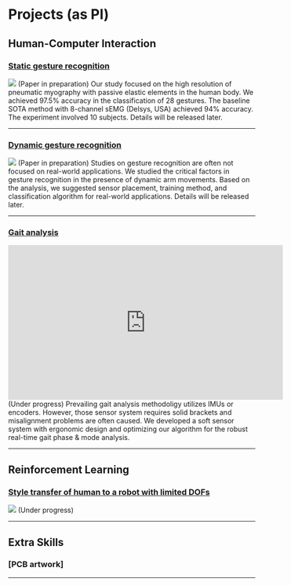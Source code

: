 # Projects (as PI)

## Human-Computer Interaction

### [Static gesture recognition](/sample_page)
<img src="images/dummy_thumbnail.jpg?raw=true"/>
(Paper in preparation)
Our study focused on the high resolution of pneumatic myography with passive elastic elements in the human body. We achieved 97.5% accuracy in the classification of 28 gestures. The baseline SOTA method with 8-channel sEMG (Delsys, USA) achieved 94% accuracy.
The experiment involved 10 subjects. Details will be released later.

---
### [Dynamic gesture recognition](/pdf/sample_presentation.pdf)
<img src="images/dummy_thumbnail.jpg?raw=true"/>
(Paper in preparation)
Studies on gesture recognition are often not focused on real-world applications. We studied the critical factors in gesture recognition in the presence of dynamic arm movements. Based on the analysis, we suggested sensor placement, training method, and classification algorithm for real-world applications.
Details will be released later.

---
### [Gait analysis](http://example.com/)
<iframe width="560" height="315" src="https://www.youtube.com/embed/wcGt7EAkdVg" frameborder="0" allow="autoplay; encrypted-media" allowfullscreen></iframe>
(Under progress)
Prevailing gait analysis methodoligy utilizes IMUs or encoders. However, those sensor system requires solid brackets and misalignment problems are often caused. We developed a soft sensor system with ergonomic design and optimizing our algorithm for the robust real-time gait phase & mode analysis.

---

## Reinforcement Learning

### [Style transfer of human to a robot with limited DOFs](/sample_page)
<img src="images/dummy_thumbnail.jpg?raw=true"/>
(Under progress)


---

## Extra Skills

### [PCB artwork]




---
<!-- <p style="font-size:11px">Page template forked from <a href="https://github.com/evanca/quick-portfolio">evanca</a></p> -->
<!-- Remove above link if you don't want to attibute -->
